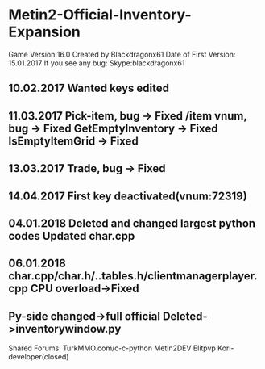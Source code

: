 # Metin2-Official-Inventory-Expansion
Game Version:16.0
Created by:Blackdragonx61
Date of First Version: 15.01.2017
If you see any bug:
  Skype:blackdragonx61
####
10.02.2017
Wanted keys edited
-----------
11.03.2017
Pick-item, bug -> Fixed
/item vnum, bug -> Fixed
GetEmptyInventory -> Fixed
IsEmptyItemGrid -> Fixed
-----------
13.03.2017
Trade, bug -> Fixed
-----------
14.04.2017
First key deactivated(vnum:72319)
-----------
04.01.2018
Deleted and changed largest python codes
Updated char.cpp
-----------
06.01.2018
char.cpp/char.h/..tables.h/clientmanagerplayer.cpp
CPU overload->Fixed
-----------
Py-side changed->full official
Deleted->inventorywindow.py
-----------
Shared Forums:
TurkMMO.com/c-c-python
Metin2DEV
Elitpvp
Kori-developer(closed)
